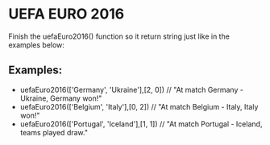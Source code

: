 <h1>UEFA EURO 2016</h1>

<p>Finish the uefaEuro2016() function so it return string just like in the examples below:</p>
<h2>Examples:</h2>

<ul>
<li>uefaEuro2016(['Germany', 'Ukraine'],[2, 0]) // "At match Germany - Ukraine, Germany won!"</li>
<li>uefaEuro2016(['Belgium', 'Italy'],[0, 2]) // "At match Belgium - Italy, Italy won!"</li>
<li>uefaEuro2016(['Portugal', 'Iceland'],[1, 1]) // "At match Portugal - Iceland, teams played draw."</li>
</ul>

